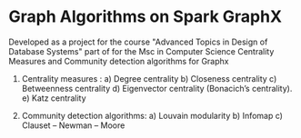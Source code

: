 # Graph Algorithms on Spark GraphX
Developed as a project for the course "Advanced Topics in Design of Database Systems" part of for the Msc in Computer Science
Centrality Measures and Community detection algorithms for Graphx
1. Centrality measures :
		a) Degree centrality
		b) Closeness centrality
		c) Betweenness centrality
		d) Eigenvector centrality (Bonacich’s centrality).
		e) Katz centrality

2. Community detection algorithms: 
	a) Louvain modularity
	b) Infomap
	c) Clauset – Newman – Moore	